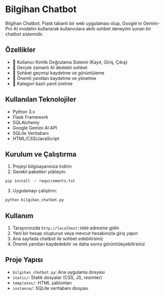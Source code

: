 # Bilgihan Chatbot

Bilgihan Chatbot, Flask tabanlı bir web uygulaması olup, Google'ın Gemini-Pro AI modelini kullanarak kullanıcılara akıllı sohbet deneyimi sunan bir chatbot sistemidir.

## Özellikler

- 🔐 Kullanıcı Kimlik Doğrulama Sistemi (Kayıt, Giriş, Çıkış)
- 💬 Gerçek zamanlı AI destekli sohbet
- 📝 Sohbet geçmişi kaydetme ve görüntüleme
- 💾 Önemli yanıtları kaydetme ve yönetme
- 🎯 Kategori bazlı yanıt üretme

## Kullanılan Teknolojiler

- Python 3.x
- Flask Framework
- SQLAlchemy
- Google Gemini AI API
- SQLite Veritabanı
- HTML/CSS/JavaScript

## Kurulum ve Çalıştırma

1. Projeyi bilgisayarınıza indirin
2. Gerekli paketleri yükleyin:
```bash
pip install -r requirements.txt
```
3. Uygulamayı çalıştırın:
```bash
python bilgihan_chatbot.py
```

## Kullanım

1. Tarayıcınızda `http://localhost:5000` adresine gidin
2. Yeni bir hesap oluşturun veya mevcut hesabınızla giriş yapın
3. Ana sayfada chatbot ile sohbet edebilirsiniz
4. Önemli yanıtları kaydedebilir ve daha sonra görüntüleyebilirsiniz

## Proje Yapısı

- `bilgihan_chatbot.py`: Ana uygulama dosyası
- `static/`: Statik dosyalar (CSS, JS, resimler)
- `templates/`: HTML şablonları
- `instance/`: SQLite veritabanı dosyası

